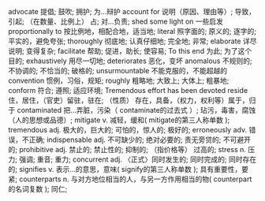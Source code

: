 advocate 提倡; 鼓吹; 拥护; 为…辩护
account for 说明（原因、理由等）; 导致，引起; （在数量、比例上） 占; 对…负责;
shed some light on 一些启发
proportionally to 按比例地，相配合地，适当地;
literal 照字面的; 原义的; 逐字的; 平实的，避免夸张;
thoroughly  彻底地; 认真仔细地; 完全地; 非常;
elaborate 详尽说明; 变得复杂;
facilitate 帮助; 促进，助长; 使容易;
To this end 为此; 为了这个目的;
exhaustively 用尽一切地;
deteriorates 恶化，变坏
anomalous	不规则的; 不协调的; 不恰当的; 破格的;
unsurmountable 不能克服的，不能超越的
convention 惯例，习俗，规矩;
roughly 粗略地; 大致上; 大体上; 粗暴地;
conform 符合; 遵照; 适应环境;
Tremendous effort has been devoted
reside 住，居住，（官吏）留驻，驻在; （性质） 存在，具备，（权力，权利等）属于，归于
contaminated 把…弄脏，污染（ contaminate的过去式 ）; 玷污，毒害，腐蚀（人的思想或品德）;
mitigate	v.	减轻，缓和( mitigate的第三人称单数 );
tremendous adj.	极大的，巨大的; 可怕的，惊人的; 极好的;
erroneously adv.	错误，不正确;
indispensable adj.	不可缺少的; 绝对必要的; 责无旁贷的; 不可避开的;
prohibitive adj.	禁止的; 禁止性的; 抑制的; （指价格等） 过高的;
stress	n.	压力; 强调; 重音; 重力;
concurrent adj.	〈正式〉同时发生的; 同时完成的; 同时存在的;
signifies	v.	表示…的意思，意味( signify的第三人称单数 ); 具有重要性，要紧;
counterparts n.	与对方地位相当的人，与另一方作用相当的物( counterpart的名词复数 ); 同仁;
